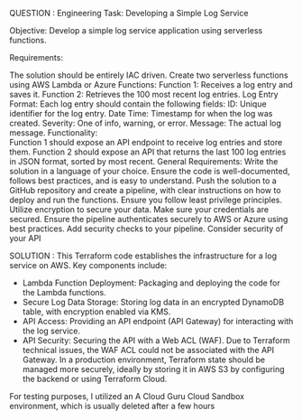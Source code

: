 QUESTION :
Engineering Task: Developing a Simple Log Service

Objective:
Develop a simple log service application using serverless functions.

Requirements:

The solution should be entirely IAC driven.
Create two serverless functions using AWS Lambda or Azure Functions:
Function 1: Receives a log entry and saves it.
Function 2: Retrieves the 100 most recent log entries.
Log Entry Format:
Each log entry should contain the following fields:
ID: Unique identifier for the log entry.
Date Time: Timestamp for when the log was created.
Severity: One of info,  warning, or error.
Message: The actual log message.
Functionality:  
Function 1 should expose an API endpoint to receive log entries and store them.
Function 2 should expose an API that returns the last 100 log entries in JSON format, sorted by most recent.
General Requirements:
Write the solution in a language of your choice.
Ensure the code is well-documented, follows best practices, and is easy to understand.
Push the solution to a GitHub repository and create a pipeline, with clear instructions on how to deploy and run the functions.
Ensure you follow least privilege principles.
Utilize encryption to secure your data.
Make sure your credentials are secured.
Ensure the pipeline authenticates securely to AWS or Azure using best practices.
Add security checks to your pipeline.
Consider security of your API

SOLUTION :
This Terraform code establishes the infrastructure for a log service on AWS. Key components include:

* Lambda Function Deployment: Packaging and deploying the code for the Lambda functions.
* Secure Log Data Storage: Storing log data in an encrypted DynamoDB table, with encryption enabled via KMS.
* API Access: Providing an API endpoint (API Gateway) for interacting with the log service.
* API Security: Securing the API with a Web ACL (WAF).
Due to Terraform technical issues, the WAF ACL could not be associated with the API Gateway.
In a production environment, Terraform state should be managed more securely, ideally by storing it in AWS S3 by configuring the backend or using Terraform Cloud.

For testing purposes, I utilized an A Cloud Guru Cloud Sandbox environment, which is usually deleted after a few hours
